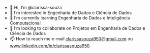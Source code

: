 - 👋 Hi, I’m @clarissa-souza
- 👀 I’m interested in  Engenharia de Dados e Ciência de Dados
- 🌱 I’m currently learning  Engenharia de Dados e Inteligência Computacional
- 💞️ I’m looking to collaborate on Projetos em Engenharia de Dados e Ciência de Dados
- 📫 How to reach me  e-mail clarissasouza950@gmail.com ou www.linkedin.com/in/clarissasouza950

<!---
clarissa-souza/clarissa-souza is a ✨ special ✨ repository because its `README.md` (this file) appears on your GitHub profile.
You can click the Preview link to take a look at your changes.
--->
